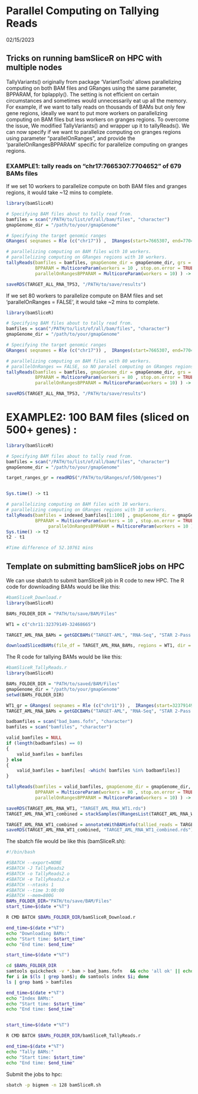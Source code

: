 Parallel Computing on Tallying Reads
================
02/15/2023

## Tricks on running bamSliceR on HPC with multiple nodes

TallyVariants() originally from package ‘VariantTools’ allows
parallelizing computing on both BAM files and GRanges using the same
parameter, BPPARAM, for bplapply(). The setting is not efficient on
certain circumstances and sometimes would unnecessarily eat up all the
memory. For example, if we want to tally reads on thousands of BAMs but
only few gene regions, ideally we want to put more workers on
parallelizing computing on BAM files but less workers on granges
regions. To overcome the issue, We modified TallyVariants() and wrapper
up it to tallyReads(). We can now specify if we want to parallelize
computing on granges regions using parameter “parallelOnRanges”, and
provide the ‘parallelOnRangesBPPARAM’ specific for parallelize computing
on granges regions.

### EXAMPLE1: tally reads on “chr17:7665307:7704652” of 679 BAMs files

If we set 10 workers to parallelize compute on both BAM files and
granges regions, it would take \~12 mins to complete.

``` r
library(bamSliceR)

# Specifying BAM files about to tally read from.
bamfiles = scan("/PATH/to/list/of/all/bam/files", "character")
gmapGenome_dir = "/path/to/your/gmapGenome"

# Specifying the target genomic ranges
GRanges( seqnames = Rle (c("chr17")) ,  IRanges(start=7665307, end=7704652), strand = Rle(strand(c("*")) ) ) -> TP53_gr

# parallelizing computing on BAM files with 10 workers.
# parallelizing computing on GRanges regions with 10 workers.
tallyReads(bamfiles = bamfiles, gmapGenome_dir = gmapGenome_dir, grs = TP53_gr,
           BPPARAM = MulticoreParam(workers = 10 , stop.on.error = TRUE), parallelOnRanges = TRUE,
           parallelOnRangesBPPARAM = MulticoreParam(workers = 10) ) -> TARGET_ALL_RNA_TP53

saveRDS(TARGET_ALL_RNA_TP53, "/PATH/to/save/results")
```

If we set 80 workers to parallelize compute on BAM files and set
‘parallelOnRanges = FALSE’, it would take \~2 mins to complete.

``` r
library(bamSliceR)

# Specifying BAM files about to tally read from.
bamfiles = scan("/PATH/to/list/of/all/bam/files", "character")
gmapGenome_dir = "/path/to/your/gmapGenome"

# Specifying the target genomic ranges
GRanges( seqnames = Rle (c("chr17")) ,  IRanges(start=7665307, end=7704652), strand = Rle(strand(c("*")) ) ) -> TP53_gr

# parallelizing computing on BAM files with 80 workers.
# parallelOnRanges == FALSE, so NO paralel computing on GRanges regions
tallyReads(bamfiles = bamfiles, gmapGenome_dir = gmapGenome_dir, grs = TP53_gr,
           BPPARAM = MulticoreParam(workers = 80 , stop.on.error = TRUE), parallelOnRanges = FALSE,
           parallelOnRangesBPPARAM = MulticoreParam(workers = 10) ) -> TARGET_ALL_RNA_TP53

saveRDS(TARGET_ALL_RNA_TP53, "/PATH/to/save/results")
```

# EXAMPLE2: 100 BAM files (sliced on 500+ genes) :

``` r
library(bamSliceR)

# Specifying BAM files about to tally read from.
bamfiles = scan("/PATH/to/list/of/all/bam/files", "character")
gmapGenome_dir = "/path/to/your/gmapGenome"

target_ranges_gr = readRDS("/PATH/to/GRanges/of/500/genes")


Sys.time() -> t1

# parallelizing computing on BAM files with 10 workers.
# parallelizing computing on GRanges regions with 10 workers.
tallyReads(bamfiles = indexed_bamfiles[1:100] , gmapGenome_dir = gmapGenome_dir, grs = target_ranges_gr[1:50],
           BPPARAM = MulticoreParam(workers = 10 , stop.on.error = TRUE), parallelOnRanges = TRUE,
                parallelOnRangesBPPARAM = MulticoreParam(workers = 10 ) ) -> TARGET_AML_RNA_10
Sys.time() -> t2
t2 - t1

#Time difference of 52.10761 mins
```

## Template on submitting bamSliceR jobs on HPC

We can use sbatch to submit bamSliceR job in R code to new HPC. The R
code for downloading BAMs would be like this:

``` r
#bamSliceR_Download.r
library(bamSliceR)

BAMs_FOLDER_DIR = "PATH/to/save/BAM/Files"

WT1 = c("chr11:32379149-32468665")

TARGET_AML_RNA_BAMs = getGDCBAMs("TARGET-AML", "RNA-Seq", "STAR 2-Pass Genome" )

downloadSlicedBAMs(file_df = TARGET_AML_RNA_BAMs, regions = WT1, dir = BAMs_FOLDER_DIR)
```

The R code for tallying BAMs would be like this:

``` r
#bamSliceR_TallyReads.r
library(bamSliceR)

BAMs_FOLDER_DIR = "PATH/to/saved/BAM/Files"
gmapGenome_dir = "/path/to/your/gmapGenome"
setwd(BAMs_FOLDER_DIR)

WT1_gr = GRanges( seqnames = Rle (c("chr11")) ,  IRanges(start=32379149, end=32468665), strand = Rle(strand(c("*")) ) )
TARGET_AML_RNA_BAMs = getGDCBAMs("TARGET-AML", "RNA-Seq", "STAR 2-Pass Genome" )

badbamfiles = scan("bad_bams.fofn", "character")
bamfiles = scan("bamfiles", "character")

valid_bamfiles = NULL
if (length(badbamfiles) == 0)
{
    valid_bamfiles = bamfiles
} else
{
    valid_bamfiles = bamfiles[ -which( bamfiles %in% badbamfiles)]
}

tallyReads(bamfiles = valid_bamfiles, gmapGenome_dir = gmapGenome_dir, grs = WT1_gr,
           BPPARAM = MulticoreParam(workers = 80 , stop.on.error = TRUE), parallelOnRanges = FALSE,
           parallelOnRangesBPPARAM = MulticoreParam(workers = 10) ) -> TARGET_AML_RNA_WT1

saveRDS(TARGET_AML_RNA_WT1, "TARGET_AML_RNA_WT1.rds")
TARGET_AML_RNA_WT1_combined = stackSamples(VRangesList(TARGET_AML_RNA_WT1))

TARGET_AML_RNA_WT1_combined = annotateWithBAMinfo(tallied_reads = TARGET_AML_RNA_WT1_combined, file_meta = TARGET_AML_RNA_BAMs)
saveRDS(TARGET_AML_RNA_WT1_combined, "TARGET_AML_RNA_WT1_combined.rds")
```

The sbatch file would be like this (bamSliceR.sh):

``` bash
#!/bin/bash

#SBATCH --export=NONE
#SBATCH -J TallyReads2
#SBATCH -o TallyReads2.o
#SBATCH -e TallyReads2.e
#SBATCH --ntasks 1
#SBATCH --time 3:00:00
#SBATCH --mem=800G
BAMs_FOLDER_DIR="PATH/to/save/BAM/Files"
start_time=$(date +"%T")

R CMD BATCH $BAMs_FOLDER_DIR/bamSliceR_Download.r

end_time=$(date +"%T")
echo "Downloading BAMs:"
echo "Start time: $start_time"
echo "End time: $end_time"

start_time=$(date +"%T")

cd $BAMs_FOLDER_DIR
samtools quickcheck -v *.bam > bad_bams.fofn   && echo 'all ok' || echo 'some files failed check, see bad_bams.fofn'
for i in $(ls | grep bam$); do samtools index $i; done
ls | grep bam$ > bamfiles

end_time=$(date +"%T")
echo "Index BAMs:"
echo "Start time: $start_time"
echo "End time: $end_time"


start_time=$(date +"%T")

R CMD BATCH $BAMs_FOLDER_DIR/bamSliceR_TallyReads.r

end_time=$(date +"%T")
echo "Tally BAMs:"
echo "Start time: $start_time"
echo "End time: $end_time"
```

Submit the jobs to hpc:

``` bash
sbatch -p bigmem -n 128 bamSliceR.sh
```
